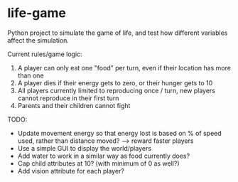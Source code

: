 # life-game
Python project to simulate the game of life, and test how different variables affect the simulation.

Current rules/game logic:
1. A player can only eat one "food" per turn, even if their location has more than one
2. A player dies if their energy gets to zero, or their hunger gets to 10
3. All players currently limited to reproducing once / turn, new players cannot reproduce in their first turn
4. Parents and their children cannot fight

TODO:
- Update movement energy so that energy lost is based on % of speed used, rather than distance moved? --> reward faster players
- Use a simple GUI to display the world/players
- Add water to work in a similar way as food currently does?
- Cap child attributes at 10? (with minimum of 0 as well?)
- Add vision attribute for each player?
